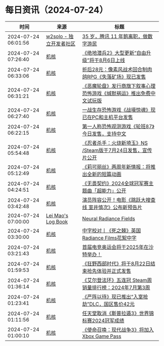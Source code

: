 ﻿# 每日资讯（2024-07-24）

|时间|来源|标题|
|---|---|---|
|2024-07-24 06:01:56|[w2solo - 独立开发者社区](https://w2solo.com/topics/feed)|[35 岁，腾讯 11 年鹅离职，做数字游民](https://w2solo.com/topics/4797)|
|2024-07-24 07:26:40|[机核](https://www.gcores.com/rss)|[《绝地潜兵2》大型更新“自由升级”将于8月6日上线](https://www.gcores.com/articles/185545)|
|2024-07-24 06:33:06|[机核](https://www.gcores.com/rss)|[折后28元：像素风战术回合制肉鸽RPG《失落矿场》现已发售](https://www.gcores.com/articles/185552)|
|2024-07-24 06:31:21|[机核](https://www.gcores.com/rss)|[《恶魔轮盘》发行商旗下叙事心理恐怖游戏《缄默祸运》推出免费中文试玩版](https://www.gcores.com/articles/185551)|
|2024-07-24 06:27:40|[机核](https://www.gcores.com/rss)|[一战生存恐怖游戏《战壕惊魂》现已在PC和主机平台发售](https://www.gcores.com/articles/185548)|
|2024-07-24 06:22:15|[机核](https://www.gcores.com/rss)|[第一人称恐怖观测游戏《轮班87》今日发售，支持中文](https://www.gcores.com/articles/185547)|
|2024-07-24 05:54:48|[机核](https://www.gcores.com/rss)|[《忍者杀手：火烧新埼玉》NS /Steam版于7月24日发售，宣传片公开](https://www.gcores.com/articles/185543)|
|2024-07-24 05:12:49|[机核](https://www.gcores.com/rss)|[《莉可丽丝》两周年新情报：将推出全新的短篇动画](https://www.gcores.com/articles/185542)|
|2024-07-24 04:24:51|[机核](https://www.gcores.com/rss)|[《无畏契约》2024全球冠军赛主题曲「超能力」公开](https://www.gcores.com/articles/185540)|
|2024-07-24 03:42:48|[机核](https://www.gcores.com/rss)|[演员阵容公开！电影《跳跃大搜查线 室井慎次》公布新预告片](https://www.gcores.com/articles/185538)|
|2024-07-24 07:00:00|[Lei Mao's Log Book](https://leimao.github.io/atom.xml)|[Neural Radiance Fields](https://leimao.github.io/blog/Neural-Radiance-Fields-NeRF/)|
|2024-07-24 03:30:00|[机核](https://www.gcores.com/rss)|[中字校对丨《死之棘》英国Radiance Films花絮中字](https://www.gcores.com/articles/185517)|
|2024-07-24 03:21:43|[机核](https://www.gcores.com/rss)|[首届电竞奥运会将于2025年在沙特举办！](https://www.gcores.com/articles/185537)|
|2024-07-24 01:59:53|[机核](https://www.gcores.com/rss)|[《狂野西部时代》将于8月22日结束抢先体验并正式发售](https://www.gcores.com/articles/185531)|
|2024-07-24 01:36:14|[机核](https://www.gcores.com/rss)|[《艾尔登法环》五连冠 Steam周销量排行榜：2024年7月第3周](https://www.gcores.com/articles/185530)|
|2024-07-24 01:23:41|[机核](https://www.gcores.com/rss)|[《严阵以待》现已推出“入室抢劫”DLC，国区售价42元](https://www.gcores.com/articles/185529)|
|2024-07-24 01:11:56|[机核](https://www.gcores.com/rss)|[任天堂取消《斯普拉遁3》世界锦标赛2024冠军成绩](https://www.gcores.com/articles/185528)|
|2024-07-24 01:00:10|[机核](https://www.gcores.com/rss)|[《使命召唤：现代战争3》将加入Xbox Game Pass](https://www.gcores.com/articles/185527)|
